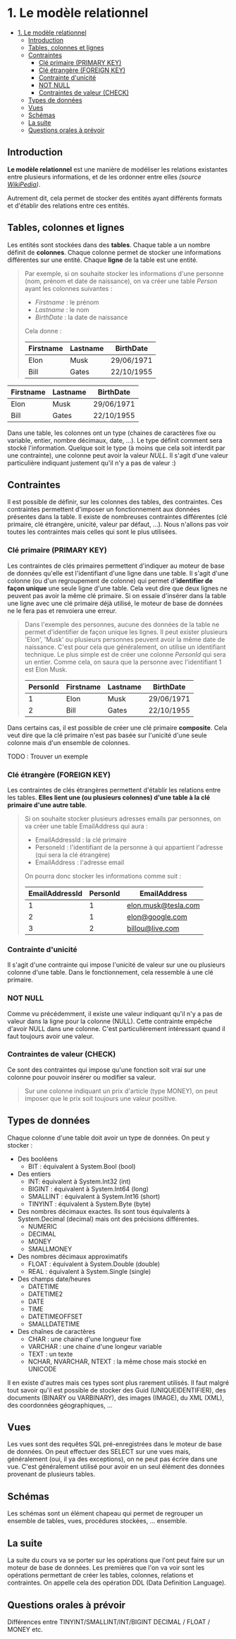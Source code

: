 # 1. Le modèle relationnel

* [1. Le modèle relationnel](#1-le-modèle-relationnel)
  * [Introduction](#introduction)
  * [Tables, colonnes et lignes](#tables-colonnes-et-lignes)
  * [Contraintes](#contraintes)
    * [Clé primaire (PRIMARY KEY)](#clé-primaire-primary-key)
    * [Clé étrangère (FOREIGN KEY)](#clé-étrangère-foreign-key)
    * [Contrainte d'unicité](#contrainte-dunicité)
    * [NOT NULL](#not-null)
    * [Contraintes de valeur (CHECK)](#contraintes-de-valeur-check)
  * [Types de données](#types-de-données)
  * [Vues](#vues)
  * [Schémas](#schémas)
  * [La suite](#la-suite)
  * [Questions orales à prévoir](#questions-orales-à-prévoir)

## Introduction

**Le modèle relationnel** est une manière de modéliser les relations existantes entre plusieurs informations, et de les ordonner entre elles *(source [WikiPedia](https://fr.wikipedia.org/wiki/Mod%C3%A8le_relationnel))*.

Autrement dit, cela permet de stocker des entités ayant différents formats et d'établir des relations entre ces entités.

## Tables, colonnes et lignes

Les entités sont stockées dans des **tables**. Chaque table a un nombre définit de **colonnes**. Chaque colonne permet de stocker une informations différentes sur une entité. Chaque **ligne** de la table est une entité.

> Par exemple, si on souhaite stocker les informations d'une personne (nom, prénom et date de naissance), on va créer une table *Person* ayant les colonnes suivantes :
>
> * *Firstname* : le prénom
> * *Lastname* : le nom
> * *BirthDate* : la date de naissance
>
> Cela donne :
>
> Firstname|Lastname|BirthDate
> ---|---|---
> Elon|Musk|29/06/1971
> Bill|Gates|22/10/1955

| Firstname | Lastname | BirthDate  |
| --------- | -------- | ---------- |
| Elon      | Musk     | 29/06/1971 |
| Bill      | Gates    | 22/10/1955 |

Dans une table, les colonnes ont un type (chaines de caractères fixe ou variable, entier, nombre décimaux, date, ...). Le type définit comment sera stocké l'information. Quelque soit le type (à moins que cela soit interdit par une contrainte), une colonne peut avoir la valeur *NULL*. Il s'agit d'une valeur particulière indiquant justement qu'il n'y a pas de valeur :)

## Contraintes

Il est possible de définir, sur les colonnes des tables, des contraintes. Ces contraintes permettent d'imposer un fonctionnement aux données présentes dans la table. Il existe de nombreuses contraintes différentes (clé primaire, clé étrangère, unicité, valeur par défaut, ...). Nous n'allons pas voir toutes les contraintes mais celles qui sont le plus utilisées.

### Clé primaire (PRIMARY KEY)

Les contraintes de clés primaires permettent d'indiquer au moteur de base de données qu'elle est l'identifiant d'une ligne dans une table. Il s'agit d'une colonne (ou d'un regroupement de colonne) qui permet d'**identifier de façon unique** une seule ligne d'une table. Cela veut dire que deux lignes ne peuvent pas avoir la même clé primaire. Si on essaie d'insérer dans la table une ligne avec une clé primaire déjà utilisé, le moteur de base de données ne le fera pas et renvoiera une erreur.

> Dans l'exemple des personnes, aucune des données de la table ne permet d'identifier de façon unique les lignes. Il peut exister plusieurs 'Elon', 'Musk' ou plusieurs personnes peuvent avoir la même date de naissance. C'est pour cela que généralement, on utilise un identifiant technique. Le plus simple est de créer une colonne *PersonId* qui sera un entier. Comme cela, on saura que la personne avec l'identifiant 1 est Elon Musk.
>
> PersonId|Firstname|Lastname|BirthDate
> ---|---|---|---
> 1|Elon|Musk|29/06/1971
> 2|Bill|Gates|22/10/1955

Dans certains cas, il est possible de créer une clé primaire **composite**. Cela veut dire que la clé primaire n'est pas basée sur l'unicité d'une seule colonne mais d'un ensemble de colonnes.

TODO : Trouver un exemple

### Clé étrangère (FOREIGN KEY)

Les contraintes de clés étrangères permettent d'établir les relations entre les tables. **Elles lient une (ou plusieurs colonnes) d'une table à la clé primaire d'une autre table**.

> Si on souhaite stocker plusieurs adresses emails par personnes, on va créer une table EmailAddress qui aura :
> * EmailAddressId : la clé primaire
> * PersoneId : l'identifiant de la personne à qui appartient l'adresse (qui sera la clé étrangère)
> * EmailAddress : l'adresse email
>
> On pourra donc stocker les informations comme suit :
>
> EmailAddressId|PersonId|EmailAddress
> ---|---|---
> 1|1|elon.musk@tesla.com
> 2|1|elon@google.com
> 3|2|billou@live.com

### Contrainte d'unicité

Il s'agit d'une contrainte qui impose l'unicité de valeur sur une ou plusieurs colonne d'une table. Dans le fonctionnement, cela ressemble à une clé primaire.

### NOT NULL

Comme vu précédemment, il existe une valeur indiquant qu'il n'y a pas de valeur dans la ligne pour la colonne (NULL). Cette contrainte empêche d'avoir NULL dans une colonne. C'est particulièrement intéressant quand il faut toujours avoir une valeur.

### Contraintes de valeur (CHECK)

Ce sont des contraintes qui impose qu'une fonction soit vrai sur une colonne pour pouvoir insérer ou modifier sa valeur.
> Sur une colonne indiquant un prix d'article (type MONEY), on peut imposer que le prix soit toujours une valeur positive.

## Types de données

Chaque colonne d'une table doit avoir un type de données. On peut y stocker :

* Des booléens
  * BIT : équivalent à System.Bool (bool)
* Des entiers
  * INT: équivalent à System.Int32 (int)
  * BIGINT : équivalent à System.Int64 (long)
  * SMALLINT : équivalent à System.Int16 (short)
  * TINYINT : équivalent à System.Byte (byte)
* Des nombres décimaux exactes. Ils sont tous équivalents à System.Decimal (decimal) mais ont des précisions différentes.
  * NUMERIC
  * DECIMAL
  * MONEY
  * SMALLMONEY
* Des nombres décimaux approximatifs
  * FLOAT : équivalent à System.Double (double)
  * REAL : équivalent à System.Single (single)
* Des champs date/heures
  * DATETIME
  * DATETIME2
  * DATE
  * TIME
  * DATETIMEOFFSET
  * SMALLDATETIME
* Des chaînes de caractères
  * CHAR : une chaine d'une longueur fixe
  * VARCHAR : une chaine d'une longeur variable
  * TEXT : un texte
  * NCHAR, NVARCHAR, NTEXT : la même chose mais stocké en UNICODE

Il en existe d'autres mais ces types sont plus rarement utilisés. Il faut malgré tout savoir qu'il est possible de stocker des Guid (UNIQUEIDENTIFIER), des documents (BINARY ou VARBINARY), des images (IMAGE), du XML (XML), des coordonnées géographiques, ...

## Vues

Les vues sont des requêtes SQL pré-enregistrées dans le moteur de base de données. On peut effectuer des SELECT sur une vues mais, généralement (oui, il ya des exceptions), on ne peut pas écrire dans une vue. C'est généralement utilisé pour avoir en un seul élément des données provenant de plusieurs tables.

## Schémas

Les schémas sont un élément chapeau qui permet de regrouper un ensemble de tables, vues, procédures stockées, ... ensemble.

## La suite

La suite du cours va se porter sur les opérations que l'ont peut faire sur un moteur de base de données. Les premières que l'on va voir sont les opérations permettant de créer les tables, colonnes, relations et contraintes. On appelle cela des opération DDL (Data Definition Language).

## Questions orales à prévoir

Différences entre TINYINT/SMALLINT/INT/BIGINT
DECIMAL / FLOAT / MONEY
etc.